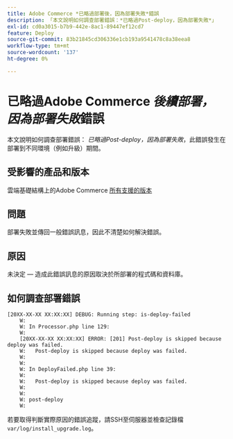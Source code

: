 ```yaml
---
title: Adobe Commerce *已略過部署後，因為部署失敗*錯誤
description: 「本文說明如何調查部署錯誤：*已略過Post-deploy，因為部署失敗*」
exl-id: cd0a3015-b7b9-442e-8ac1-89447ef12cd7
feature: Deploy
source-git-commit: 83b21845cd306336e1cb193a9541478c8a38eea8
workflow-type: tm+mt
source-wordcount: '137'
ht-degree: 0%

---
```


# 已略過Adobe Commerce *後續部署，因為部署失敗*&#x200B;錯誤

本文說明如何調查部署錯誤： *已略過Post-deploy，因為部署失敗*，此錯誤發生在部署到不同環境（例如升級）期間。

## 受影響的產品和版本

雲端基礎結構上的Adobe Commerce [所有支援的版本](https://www.adobe.com/content/dam/cc/en/legal/terms/enterprise/pdfs/Adobe-Commerce-Software-Lifecycle-Policy.pdf)

## 問題

部署失敗並傳回一般錯誤訊息，因此不清楚如何解決錯誤。

## 原因

未決定 — 造成此錯誤訊息的原因取決於所部署的程式碼和資料庫。

## 如何調查部署錯誤

```
[20XX-XX-XX XX:XX:XX] DEBUG: Running step: is-deploy-failed
    W:
    W: In Processor.php line 129:
    W:
    [20XX-XX-XX XX:XX:XX] ERROR: [201] Post-deploy is skipped because deploy was failed.
    W:   Post-deploy is skipped because deploy was failed.
    W:
    W:
    W: In DeployFailed.php line 39:
    W:
    W:   Post-deploy is skipped because deploy was failed.
    W:
    W:
    W: post-deploy
    W:
```

若要取得判斷實際原因的錯誤追蹤，請SSH至伺服器並檢查記錄檔`var/log/install_upgrade.log`。
